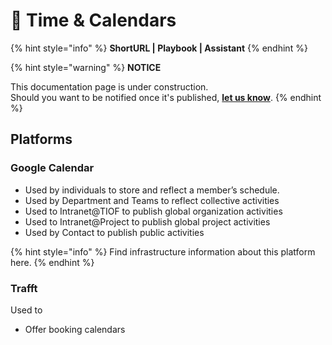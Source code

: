 # 🚧 Time & Calendars

{% hint style="info" %}
**ShortURL | Playbook | Assistant**
{% endhint %}

{% hint style="warning" %}
**NOTICE**

This documentation page is under construction.\
Should you want to be notified once it's published, [**let us know**](https://tiof.click/TIOFTarianUpdatesService).
{% endhint %}



## Platforms



### Google Calendar

* Used by individuals to store and reflect a member’s schedule.
* Used by Department and Teams to reflect collective activities
* Used to Intranet@TIOF to publish global organization activities
* Used to Intranet@Project to publish global project activities
* Used by Contact to publish public activities

{% hint style="info" %}
Find infrastructure information about this platform here.
{% endhint %}

### Trafft

Used to

* Offer booking calendars&#x20;























